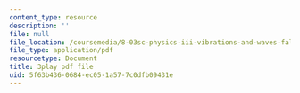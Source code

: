 ```yaml
---
content_type: resource
description: ''
file: null
file_location: /coursemedia/8-03sc-physics-iii-vibrations-and-waves-fall-2016/5f63b4360684ec051a577c0dfb09431e_gDzWxDqb8Xg.pdf
file_type: application/pdf
resourcetype: Document
title: 3play pdf file
uid: 5f63b436-0684-ec05-1a57-7c0dfb09431e
---
```

